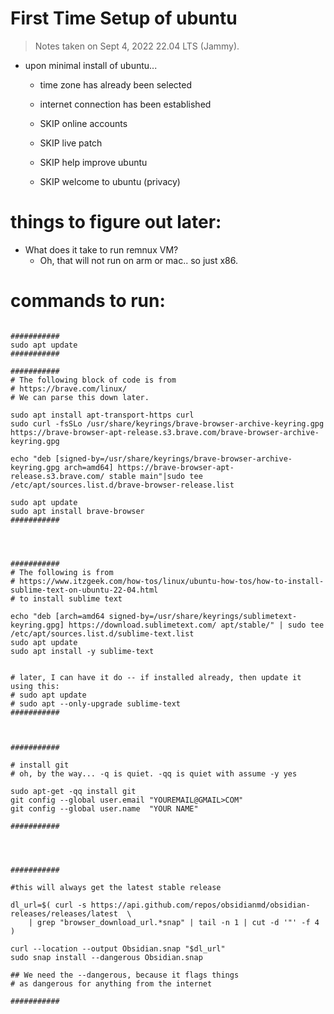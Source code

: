 # First Time Setup of ubuntu

> Notes taken on Sept 4, 2022 22.04 LTS (Jammy). 

- upon minimal install of ubuntu... 
    - time zone has already been selected
    - internet connection has been established

    - SKIP online accounts
    - SKIP live patch
    - SKIP help improve ubuntu
    - SKIP welcome to ubuntu (privacy)


# things to figure out later:

- What does it take to run remnux VM? 
  - Oh, that will not run on arm or mac.. so just x86.





# commands to run:

```

###########
sudo apt update
###########

###########
# The following block of code is from 
# https://brave.com/linux/
# We can parse this down later.

sudo apt install apt-transport-https curl
sudo curl -fsSLo /usr/share/keyrings/brave-browser-archive-keyring.gpg https://brave-browser-apt-release.s3.brave.com/brave-browser-archive-keyring.gpg

echo "deb [signed-by=/usr/share/keyrings/brave-browser-archive-keyring.gpg arch=amd64] https://brave-browser-apt-release.s3.brave.com/ stable main"|sudo tee /etc/apt/sources.list.d/brave-browser-release.list

sudo apt update
sudo apt install brave-browser
###########




###########
# The following is from 
# https://www.itzgeek.com/how-tos/linux/ubuntu-how-tos/how-to-install-sublime-text-on-ubuntu-22-04.html
# to install sublime text

echo "deb [arch=amd64 signed-by=/usr/share/keyrings/sublimetext-keyring.gpg] https://download.sublimetext.com/ apt/stable/" | sudo tee /etc/apt/sources.list.d/sublime-text.list
sudo apt update
sudo apt install -y sublime-text


# later, I can have it do -- if installed already, then update it using this:
# sudo apt update
# sudo apt --only-upgrade sublime-text
###########



###########

# install git
# oh, by the way... -q is quiet. -qq is quiet with assume -y yes

sudo apt-get -qq install git
git config --global user.email "YOUREMAIL@GMAIL>COM"
git config --global user.name  "YOUR NAME"

###########




###########

#this will always get the latest stable release

dl_url=$( curl -s https://api.github.com/repos/obsidianmd/obsidian-releases/releases/latest  \
    | grep "browser_download_url.*snap" | tail -n 1 | cut -d '"' -f 4 )

curl --location --output Obsidian.snap "$dl_url"
sudo snap install --dangerous Obsidian.snap

## We need the --dangerous, because it flags things
# as dangerous for anything from the internet

###########




```